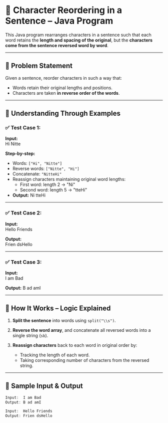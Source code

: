 # 🔁 Character Reordering in a Sentence – Java Program

This Java program rearranges characters in a sentence such that each word retains the **length and spacing of the original**, but the **characters come from the sentence reversed word by word**.

---

## 📌 Problem Statement

Given a sentence, reorder characters in such a way that:
- Words retain their original lengths and positions.
- Characters are taken **in reverse order of the words**.

---

## 🧠 Understanding Through Examples

### ✅ Test Case 1:
**Input:**  
Hi Nitte

**Step-by-step:**
- Words: `["Hi", "Nitte"]`
- Reverse words: `["Nitte", "Hi"]`
- Concatenate: `"NitteHi"`
- Reassign characters maintaining original word lengths:
  - First word: length 2 → "Ni"
  - Second word: length 5 → "tteHi"
- **Output:**
Ni tteHi


---

### ✅ Test Case 2:
**Input:**  
Hello Friends


**Output:**  
Frien dsHello



---

### ✅ Test Case 3:
**Input:**  
I am Bad

**Output:**
B ad amI


---

## 🧠 How It Works – Logic Explained

1. **Split the sentence** into words using `split("\\s")`.

2. **Reverse the word array**, and concatenate all reversed words into a single string (`sb`).

3. **Reassign characters** back to each word in original order by:
   - Tracking the length of each word.
   - Taking corresponding number of characters from the reversed string.

---

## 🧪 Sample Input & Output

```java
Input:  I am Bad
Output: B ad amI

Input:  Hello Friends
Output: Frien dsHello

